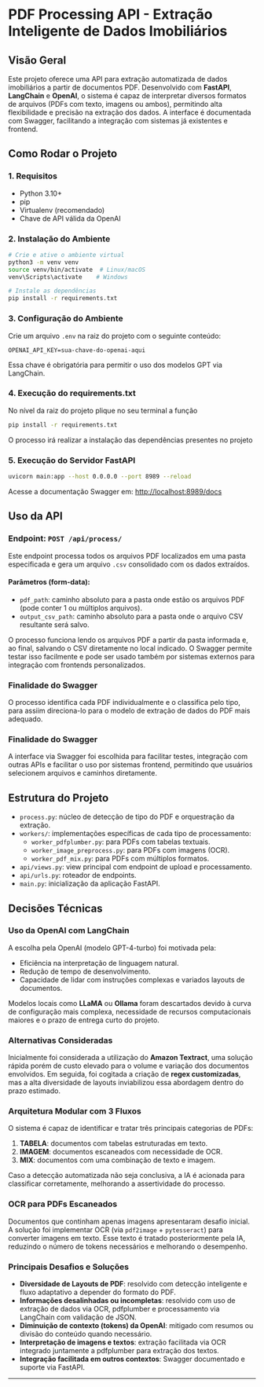 # PDF Processing API - Extração Inteligente de Dados Imobiliários

## Visão Geral
Este projeto oferece uma API para extração automatizada de dados imobiliários a partir de documentos PDF. Desenvolvido com **FastAPI**, **LangChain** e **OpenAI**, o sistema é capaz de interpretar diversos formatos de arquivos (PDFs com texto, imagens ou ambos), permitindo alta flexibilidade e precisão na extração dos dados. A interface é documentada com Swagger, facilitando a integração com sistemas já existentes e frontend.

## Como Rodar o Projeto

### 1. Requisitos
- Python 3.10+
- pip
- Virtualenv (recomendado)
- Chave de API válida da OpenAI
  
### 2. Instalação do Ambiente

```bash
# Crie e ative o ambiente virtual
python3 -m venv venv
source venv/bin/activate  # Linux/macOS
venv\Scripts\activate    # Windows

# Instale as dependências
pip install -r requirements.txt
```

### 3. Configuração do Ambiente

Crie um arquivo `.env` na raiz do projeto com o seguinte conteúdo:

```env
OPENAI_API_KEY=sua-chave-do-openai-aqui
```

Essa chave é obrigatória para permitir o uso dos modelos GPT via LangChain.

### 4. Execução do requirements.txt

No nível da raiz do projeto plique no seu terminal a função

```bash
pip install -r requirements.txt
```
O processo irá realizar a instalação das dependências presentes no projeto

### 5. Execução do Servidor FastAPI

```bash
uvicorn main:app --host 0.0.0.0 --port 8989 --reload
```

Acesse a documentação Swagger em: [http://localhost:8989/docs](http://localhost:8989/docs)

## Uso da API

### Endpoint: `POST /api/process/`
Este endpoint processa todos os arquivos PDF localizados em uma pasta especificada e gera um arquivo `.csv` consolidado com os dados extraídos.

#### Parâmetros (form-data):
- `pdf_path`: caminho absoluto para a pasta onde estão os arquivos PDF (pode conter 1 ou múltiplos arquivos).
- `output_csv_path`: caminho absoluto para a pasta onde o arquivo CSV resultante será salvo.

O processo funciona lendo os arquivos PDF a partir da pasta informada e, ao final, salvando o CSV diretamente no local indicado. O Swagger permite testar isso facilmente e pode ser usado também 
por sistemas externos para integração com frontends personalizados.

### Finalidade do Swagger
O processo identifica cada PDF individualmente e o classifica pelo tipo, para assiim direciona-lo para o modelo de extração de dados do PDF mais adequado.

### Finalidade do Swagger
A interface via Swagger foi escolhida para facilitar testes, integração com outras APIs e facilitar o uso por sistemas frontend, permitindo que usuários selecionem arquivos e caminhos diretamente.

## Estrutura do Projeto
- `process.py`: núcleo de detecção de tipo do PDF e orquestração da extração.
- `workers/`: implementações específicas de cada tipo de processamento:
  - `worker_pdfplumber.py`: para PDFs com tabelas textuais.
  - `worker_image_preprocess.py`: para PDFs com imagens (OCR).
  - `worker_pdf_mix.py`: para PDFs com múltiplos formatos.
- `api/views.py`: view principal com endpoint de upload e processamento.
- `api/urls.py`: roteador de endpoints.
- `main.py`: inicialização da aplicação FastAPI.

## Decisões Técnicas

### Uso da OpenAI com LangChain
A escolha pela OpenAI (modelo GPT-4-turbo) foi motivada pela:
- Eficiência na interpretação de linguagem natural.
- Redução de tempo de desenvolvimento.
- Capacidade de lidar com instruções complexas e variados layouts de documentos.

Modelos locais como **LLaMA** ou **Ollama** foram descartados devido à curva de configuração mais complexa, necessidade de recursos computacionais maiores e o prazo de entrega curto do projeto.

### Alternativas Consideradas

Inicialmente foi considerada a utilização do **Amazon Textract**, uma solução rápida porém de custo elevado para o volume e variação dos documentos envolvidos. Em seguida, foi cogitada a criação de **regex customizadas**, mas a alta diversidade de layouts inviabilizou essa abordagem dentro do prazo estimado.

### Arquitetura Modular com 3 Fluxos
O sistema é capaz de identificar e tratar três principais categorias de PDFs:
1. **TABELA**: documentos com tabelas estruturadas em texto.
2. **IMAGEM**: documentos escaneados com necessidade de OCR.
3. **MIX**: documentos com uma combinação de texto e imagem.

Caso a detecção automatizada não seja conclusiva, a IA é acionada para classificar corretamente, melhorando a assertividade do processo.

### OCR para PDFs Escaneados
Documentos que continham apenas imagens apresentaram desafio inicial. A solução foi implementar OCR (via `pdf2image` + `pytesseract`) para converter imagens em texto. Esse texto é tratado posteriormente pela IA, reduzindo o número de tokens necessários e melhorando o desempenho.

### Principais Desafios e Soluções
- **Diversidade de Layouts de PDF**: resolvido com detecção inteligente e fluxo adaptativo a depender do formato do PDF.
- **Informações desalinhadas ou incompletas**: resolvido com uso de extração de dados via OCR, pdfplumber e processamento via LangChain com validação de JSON.
- **Diminuição de contexto (tokens) da OpenAI**: mitigado com resumos ou divisão do conteúdo quando necessário.
- **Interpretação de imagens e textos**: extração facilitada via OCR integrado juntamente a pdfplumber para extração dos textos.
- **Integração facilitada em outros contextos**: Swagger documentado e suporte via FastAPI.

---


